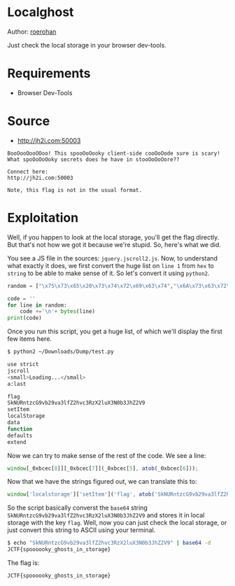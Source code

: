 # Localghost

Author: [roerohan](https://github.com/roerohan)

Just check the local storage in your browser dev-tools.

# Requirements

- Browser Dev-Tools

# Source

- http://jh2i.com:50003

```
BooOooOooOOoo! This spooOoOooky client-side cooOoOode sure is scary! What spoOoOoOoky secrets does he have in stooOoOoOore??

Connect here:
http://jh2i.com:50003

Note, this flag is not in the usual format.
```

# Exploitation

Well, if you happen to look at the local storage, you'll get the flag directly. But that's not how we got it because we're stupid. So, here's what we did.
<br />

You see a JS file in the sources: `jquery.jscroll2.js`. Now, to understand what exactly it does, we first convert the huge list on `line 1` from `hex` to `string` to be able to make sense of it. So let's convert it using `python2`.

```python
random = ["\x75\x73\x65\x20\x73\x74\x72\x69\x63\x74","\x6A\x73\x63\x72\x6F\x6C\x6C","\x3C\x73\x6D\x61\x6C\x6C\x3E\x4C\x6F\x61\x64\x69\x6E\x67\x2E\x2E\x2E\x3C\x2F\x73\x6D\x61\x6C\x6C\x3E","\x61\x3A\x6C\x61\x73\x74","","\x66\x6C\x61\x67","\x53\x6B\x4E\x55\x52\x6E\x74\x7A\x63\x47\x39\x76\x62\x32\x39\x76\x61\x33\x6C\x66\x5A\x32\x68\x76\x63\x33\x52\x7A\x58\x32\x6C\x75\x58\x33\x4E\x30\x62\x33\x4A\x68\x5A\x32\x56\x39","\x73\x65\x74\x49\x74\x65\x6D","\x6C\x6F\x63\x61\x6C\x53\x74\x6F\x72\x61\x67\x65","\x64\x61\x74\x61","\x66\x75\x6E\x63\x74\x69\x6F\x6E","\x64\x65\x66\x61\x75\x6C\x74\x73","\x65\x78\x74\x65\x6E\x64","\x6F\x76\x65\x72\x66\x6C\x6F\x77\x2D\x79","\x63\x73\x73","\x76\x69\x73\x69\x62\x6C\x65","\x66\x69\x72\x73\x74","\x6E\x65\x78\x74\x53\x65\x6C\x65\x63\x74\x6F\x72","\x66\x69\x6E\x64","\x62\x6F\x64\x79","\x68\x72\x65\x66","\x61\x74\x74\x72","\x20","\x63\x6F\x6E\x74\x65\x6E\x74\x53\x65\x6C\x65\x63\x74\x6F\x72","\x74\x72\x69\x6D","\x73\x72\x63","\x69\x6D\x67","\x66\x69\x6C\x74\x65\x72","\x6C\x6F\x61\x64\x69\x6E\x67\x48\x74\x6D\x6C","\x6C\x65\x6E\x67\x74\x68","\x2E\x6A\x73\x63\x72\x6F\x6C\x6C\x2D\x69\x6E\x6E\x65\x72","\x3C\x64\x69\x76\x20\x63\x6C\x61\x73\x73\x3D\x22\x6A\x73\x63\x72\x6F\x6C\x6C\x2D\x69\x6E\x6E\x65\x72\x22\x20\x2F\x3E","\x77\x72\x61\x70\x41\x6C\x6C","\x63\x6F\x6E\x74\x65\x6E\x74\x73","\x70\x61\x67\x69\x6E\x67\x53\x65\x6C\x65\x63\x74\x6F\x72","\x68\x69\x64\x65","\x63\x6C\x6F\x73\x65\x73\x74","\x6A\x73\x63\x72\x6F\x6C\x6C\x2D\x6E\x65\x78\x74\x2D\x70\x61\x72\x65\x6E\x74","\x61\x64\x64\x43\x6C\x61\x73\x73","\x2E\x6A\x73\x63\x72\x6F\x6C\x6C\x2D\x69\x6E\x6E\x65\x72\x2C\x2E\x6A\x73\x63\x72\x6F\x6C\x6C\x2D\x61\x64\x64\x65\x64","\x6E\x6F\x74","\x70\x61\x72\x65\x6E\x74","\x3C\x64\x69\x76\x20\x63\x6C\x61\x73\x73\x3D\x22\x6A\x73\x63\x72\x6F\x6C\x6C\x2D\x6E\x65\x78\x74\x2D\x70\x61\x72\x65\x6E\x74\x22\x20\x2F\x3E","\x77\x72\x61\x70","\x75\x6E\x77\x72\x61\x70","\x63\x68\x69\x6C\x64\x72\x65\x6E","\x2E\x6A\x73\x63\x72\x6F\x6C\x6C\x2D\x61\x64\x64\x65\x64","\x72\x65\x6D\x6F\x76\x65\x44\x61\x74\x61","\x2E\x6A\x73\x63\x72\x6F\x6C\x6C","\x75\x6E\x62\x69\x6E\x64","\x64\x69\x76\x2E\x6A\x73\x63\x72\x6F\x6C\x6C\x2D\x69\x6E\x6E\x65\x72","\x62\x6F\x72\x64\x65\x72\x54\x6F\x70\x57\x69\x64\x74\x68","\x70\x61\x64\x64\x69\x6E\x67\x54\x6F\x70","\x73\x63\x72\x6F\x6C\x6C\x54\x6F\x70","\x74\x6F\x70","\x6F\x66\x66\x73\x65\x74","\x68\x65\x69\x67\x68\x74","\x63\x65\x69\x6C","\x77\x61\x69\x74\x69\x6E\x67","\x70\x61\x64\x64\x69\x6E\x67","\x6F\x75\x74\x65\x72\x48\x65\x69\x67\x68\x74","\x69\x6E\x66\x6F","\x6A\x53\x63\x72\x6F\x6C\x6C\x3A","\x66\x72\x6F\x6D\x20\x62\x6F\x74\x74\x6F\x6D\x2E\x20\x4C\x6F\x61\x64\x69\x6E\x67\x20\x6E\x65\x78\x74\x20\x72\x65\x71\x75\x65\x73\x74\x2E\x2E\x2E","\x6E\x65\x78\x74\x48\x72\x65\x66","\x77\x61\x72\x6E","\x6A\x53\x63\x72\x6F\x6C\x6C\x3A\x20\x6E\x65\x78\x74\x53\x65\x6C\x65\x63\x74\x6F\x72\x20\x6E\x6F\x74\x20\x66\x6F\x75\x6E\x64\x20\x2D\x20\x64\x65\x73\x74\x72\x6F\x79\x69\x6E\x67","\x61\x75\x74\x6F\x54\x72\x69\x67\x67\x65\x72","\x61\x75\x74\x6F\x54\x72\x69\x67\x67\x65\x72\x55\x6E\x74\x69\x6C","\x73\x63\x72\x6F\x6C\x6C\x2E\x6A\x73\x63\x72\x6F\x6C\x6C","\x62\x69\x6E\x64","\x63\x6C\x69\x63\x6B\x2E\x6A\x73\x63\x72\x6F\x6C\x6C","\x3C\x64\x69\x76\x20\x63\x6C\x61\x73\x73\x3D\x22\x6A\x73\x63\x72\x6F\x6C\x6C\x2D\x6C\x6F\x61\x64\x69\x6E\x67\x22\x3E","\x3C\x2F\x64\x69\x76\x3E","\x68\x74\x6D\x6C","\x6C\x61\x73\x74","\x3C\x64\x69\x76\x20\x63\x6C\x61\x73\x73\x3D\x22\x6A\x73\x63\x72\x6F\x6C\x6C\x2D\x61\x64\x64\x65\x64\x22\x20\x2F\x3E","\x61\x70\x70\x65\x6E\x64","\x65\x72\x72\x6F\x72","\x72\x65\x6D\x6F\x76\x65","\x2E\x6A\x73\x63\x72\x6F\x6C\x6C\x2D\x6E\x65\x78\x74\x2D\x70\x61\x72\x65\x6E\x74","\x63\x61\x6C\x6C\x62\x61\x63\x6B","\x63\x61\x6C\x6C","\x64\x69\x72","\x6C\x6F\x61\x64","\x64\x69\x76\x2E\x6A\x73\x63\x72\x6F\x6C\x6C\x2D\x61\x64\x64\x65\x64","\x61\x6E\x69\x6D\x61\x74\x65","\x64\x65\x62\x75\x67","\x6F\x62\x6A\x65\x63\x74","\x61\x70\x70\x6C\x79","\x6C\x6F\x67","\x73\x6C\x69\x63\x65","\x70\x72\x6F\x74\x6F\x74\x79\x70\x65","\x66\x6E","\x69\x6E\x69\x74\x69\x61\x6C\x69\x7A\x65\x64","\x65\x61\x63\x68"]

code = ''
for line in random:
    code +='\n'+ bytes(line)
print(code)
```

Once you run this script, you get a huge list, of which we'll display the first few items here.

```bash
$ python2 ~/Downloads/Dump/test.py

use strict
jscroll
<small>Loading...</small>
a:last

flag
SkNURntzcG9vb29va3lfZ2hvc3RzX2luX3N0b3JhZ2V9
setItem
localStorage
data
function
defaults
extend
```

Now we can try to make sense of the rest of the code. We see a line:

```javascript
window[_0xbcec[8]][_0xbcec[7]](_0xbcec[5], atob(_0xbcec[6]));
```

Now that we have the strings figured out, we can translate this to:

```javascript
window['localstorage']['setItem']('flag', atob('SkNURntzcG9vb29va3lfZ2hvc3RzX2luX3N0b3JhZ2V9'))
```

So the script basically converst the `base64` string `SkNURntzcG9vb29va3lfZ2hvc3RzX2luX3N0b3JhZ2V9` and stores it in local storage with the key `flag`. Well, now you can just check the local storage, or just convert this string to ASCII using your terminal.

```bash
$ echo "SkNURntzcG9vb29va3lfZ2hvc3RzX2luX3N0b3JhZ2V9" | base64 -d
JCTF{spoooooky_ghosts_in_storage}
```

The flag is:

```
JCTF{spoooooky_ghosts_in_storage}
```